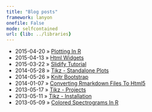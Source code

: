 ```yaml
---
title: "Blog posts"
framework: lanyon
onefile: False
mode: selfcontained
url: {lib: ../libraries}
---
```


- 2015-04-20 &raquo; [Plotting In R](../posts/2015-04-20_plotting_in_r/index.html)
- 2015-04-13 &raquo; [Html Widgets](../posts/2015-04-13_html_widgets/index.html)
- 2015-03-22 &raquo; [Slidify Tutorial](../posts/2015-03-22_slidify_tutorial/index.html)
- 2014-05-28 &raquo; [Tikz - Standalone Plots](../posts/2014-05-28_tikz_-_standalone_plots/index.html)
- 2014-05-26 &raquo; [Knitr Bootstrap](../posts/2014-05-26_knitr_bootstrap/index.html)
- 2014-01-07 &raquo; [Converting Rmarkdown Files To Html5](../posts/2014-01-07_converting_rmarkdown_files_to_html5/index.html)
- 2013-05-17 &raquo; [Tikz - Projects](../posts/2013-05-17_tikz_-_projects/index.html)
- 2013-05-11 &raquo; [Tikz - Installation](../posts/2013-05-11_tikz_-_installation/index.html)
- 2013-05-09 &raquo; [Colored Spectrograms In R](../posts/2013-05-09_colored_spectrograms_in_r/index.html)



